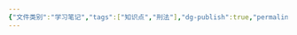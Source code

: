 ```yaml
---
{"文件类别":"学习笔记","tags":["知识点","刑法"],"dg-publish":true,"permalink":"/运行杂/模板/知识点/刑法知识点模板/","dgPassFrontmatter":true,"created":"2024-07-03T12:50:45.273+08:00","updated":"2024-11-01T10:56:26.524+08:00"}
---
```


